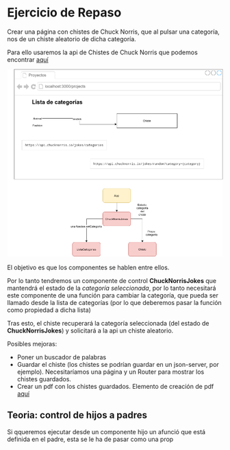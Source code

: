# Ejercicio de Repaso 

Crear una página con chistes de Chuck Norris, que al pulsar una categoría, nos de un chiste aleatorio de dicha categoría. 

Para ello usaremos la api de Chistes de Chuck Norris que podemos encontrar [aquí](https://api.chucknorris.io/)

![Ejercicio de repaso](repaso.png)

El objetivo es que los componentes se hablen entre ellos. 

Por lo tanto tendremos un componente de control **ChuckNorrisJokes** que mantendrá el estado de la *categoría seleccionada*, por lo tanto necesitará este componente de una función para cambiar la categoría, que pueda ser llamado desde la lista de categorías (por lo que deberemos pasar la función como propiedad a dicha lista)

Tras esto, el chiste recuperará la categoría seleccionada (del estado de **ChuckNorrisJokes**) y solicitará a la api un chiste aleatorio. 

Posibles mejoras:

- Poner un buscador de palabras
- Guardar el chiste (los chistes se podrían guardar en un json-server, por ejemplo). Necesitaríamos una página y un Router para mostrar los chistes guardados.
- Crear un pdf con los chistes guardados. Elemento de creación de pdf [aquí](https://react-pdf.org/)


## Teoria: control de hijos a padres

Si qqueremos ejecutar desde  un  componente hijo un afunció que está definida en el padre, esta se le ha de pasar como una prop